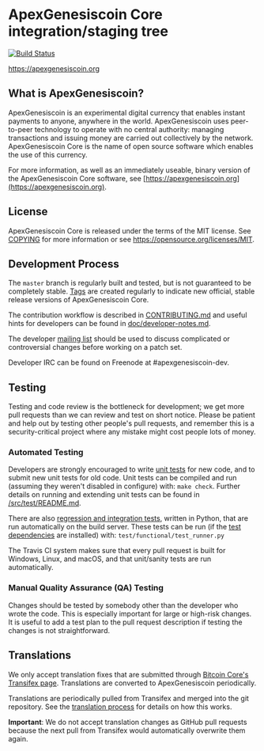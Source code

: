 ApexGenesiscoin Core integration/staging tree
=====================================

[![Build Status](https://travis-ci.org/apexgenesiscoin-project/apexgenesiscoin.svg?branch=master)](https://travis-ci.org/apexgenesiscoin-project/apexgenesiscoin)

https://apexgenesiscoin.org

What is ApexGenesiscoin?
----------------

ApexGenesiscoin is an experimental digital currency that enables instant payments to
anyone, anywhere in the world. ApexGenesiscoin uses peer-to-peer technology to operate
with no central authority: managing transactions and issuing money are carried
out collectively by the network. ApexGenesiscoin Core is the name of open source
software which enables the use of this currency.

For more information, as well as an immediately useable, binary version of
the ApexGenesiscoin Core software, see [https://apexgenesiscoin.org](https://apexgenesiscoin.org).

License
-------

ApexGenesiscoin Core is released under the terms of the MIT license. See [COPYING](COPYING) for more
information or see https://opensource.org/licenses/MIT.

Development Process
-------------------

The `master` branch is regularly built and tested, but is not guaranteed to be
completely stable. [Tags](https://github.com/apexgenesiscoin-project/apexgenesiscoin/tags) are created
regularly to indicate new official, stable release versions of ApexGenesiscoin Core.

The contribution workflow is described in [CONTRIBUTING.md](CONTRIBUTING.md)
and useful hints for developers can be found in [doc/developer-notes.md](doc/developer-notes.md).

The developer [mailing list](https://groups.google.com/forum/#!forum/apexgenesiscoin-dev)
should be used to discuss complicated or controversial changes before working
on a patch set.

Developer IRC can be found on Freenode at #apexgenesiscoin-dev.

Testing
-------

Testing and code review is the bottleneck for development; we get more pull
requests than we can review and test on short notice. Please be patient and help out by testing
other people's pull requests, and remember this is a security-critical project where any mistake might cost people
lots of money.

### Automated Testing

Developers are strongly encouraged to write [unit tests](src/test/README.md) for new code, and to
submit new unit tests for old code. Unit tests can be compiled and run
(assuming they weren't disabled in configure) with: `make check`. Further details on running
and extending unit tests can be found in [/src/test/README.md](/src/test/README.md).

There are also [regression and integration tests](/test), written
in Python, that are run automatically on the build server.
These tests can be run (if the [test dependencies](/test) are installed) with: `test/functional/test_runner.py`

The Travis CI system makes sure that every pull request is built for Windows, Linux, and macOS, and that unit/sanity tests are run automatically.

### Manual Quality Assurance (QA) Testing

Changes should be tested by somebody other than the developer who wrote the
code. This is especially important for large or high-risk changes. It is useful
to add a test plan to the pull request description if testing the changes is
not straightforward.

Translations
------------

We only accept translation fixes that are submitted through [Bitcoin Core's Transifex page](https://www.transifex.com/projects/p/bitcoin/).
Translations are converted to ApexGenesiscoin periodically.

Translations are periodically pulled from Transifex and merged into the git repository. See the
[translation process](doc/translation_process.md) for details on how this works.

**Important**: We do not accept translation changes as GitHub pull requests because the next
pull from Transifex would automatically overwrite them again.
